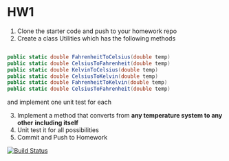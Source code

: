 # HW1

1. Clone the starter code and push to your homework repo
2. Create a class Utilities which has the following methods

```csharp

public static double FahrenheitToCelsius(double temp)
public static double CelsiusToFahrenheit(double temp)
public static double KelvinToCelsius(double temp)
public static double CelsiusToKelvin(double temp) 
public static double FahrenheitToKelvin(double temp) 
public static double CelsiusToFahrenheit(double temp)

```
and implement one unit test for each


3. Implement a method that converts from __any temperature system to any other__ **including itself**
4. Unit test it for all possibilities
5. Commit and Push to Homework

[![Build Status](https://travis-ci.org/profyoni/CSharp1.svg?branch=master)](https://travis-ci.org/profyoni/CSharp1)
